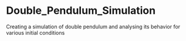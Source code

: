 # Double_Pendulum_Simulation
Creating a simulation of double pendulum and analysing its behavior for various initial conditions

